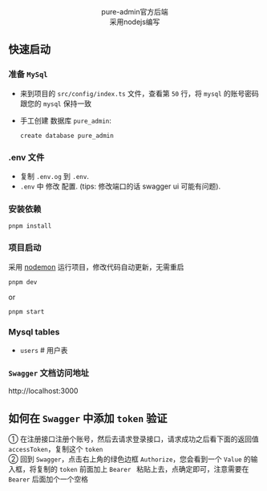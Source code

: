 <p align="center">
pure-admin官方后端 
<br />
采用nodejs编写
</p>

## 快速启动

### 准备 `MySql`

- 来到项目的 `src/config/index.ts` 文件，查看第 `50` 行，将 `mysql` 的账号密码跟您的 `mysql` 保持一致

- 手工创建 数据库 `pure_admin`:
    ```
    create database pure_admin
    ```

### .env 文件

- 复制 `.env.og` 到 `.env`.
- `.env` 中 修改 配置. (tips: 修改端口的话 swagger ui 可能有问题).

### 安装依赖

```
pnpm install
```

### 项目启动

采用 [nodemon](https://github.com/remy/nodemon) 运行项目，修改代码自动更新，无需重启

```
pnpm dev
```
or
```
pnpm start
```

### Mysql tables
- `users` # 用户表

### `Swagger` 文档访问地址

http://localhost:3000

## 如何在 `Swagger` 中添加 `token` 验证

① 在注册接口注册个账号，然后去请求登录接口，请求成功之后看下面的返回值 `accessToken`，复制这个 `token`  
② 回到 `Swagger`，点击右上角的绿色边框 `Authorize`，您会看到一个 `Value` 的输入框，将复制的 `token` 前面加上 `Bearer ` 粘贴上去，点确定即可，注意需要在 `Bearer` 后面加个一个空格
